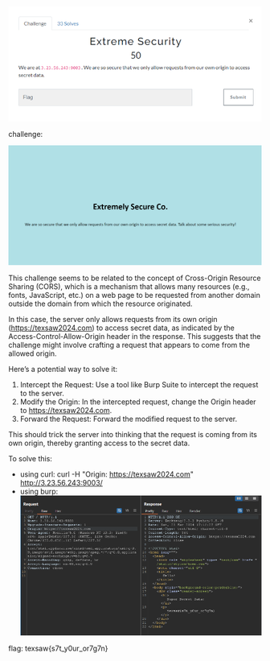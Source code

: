 ![alt text](image.png)

challenge:

![alt text](image-1.png)

This challenge seems to be related to the concept of Cross-Origin Resource Sharing (CORS), which is a mechanism that allows many resources (e.g., fonts, JavaScript, etc.) on a web page to be requested from another domain outside the domain from which the resource originated.

In this case, the server only allows requests from its own origin (https://texsaw2024.com) to access secret data, as indicated by the Access-Control-Allow-Origin header in the response. This suggests that the challenge might involve crafting a request that appears to come from the allowed origin.

Here’s a potential way to solve it:

1. Intercept the Request: Use a tool like Burp Suite to intercept the request to the server.
2. Modify the Origin: In the intercepted request, change the Origin header to https://texsaw2024.com.
3. Forward the Request: Forward the modified request to the server.

This should trick the server into thinking that the request is coming from its own origin, thereby granting access to the secret data.

To solve this:
- using curl: 
curl -H "Origin: https://texsaw2024.com" http://3.23.56.243:9003/
- using burp: 
![alt text](image-2.png)

flag: texsaw{s7t_y0ur_or7g7n} 